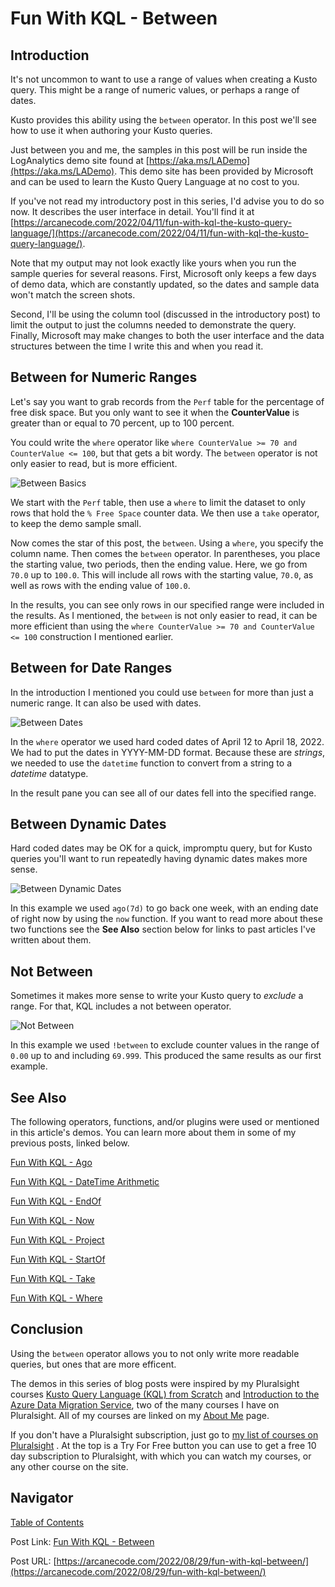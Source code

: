 # Fun With KQL - Between

## Introduction

It's not uncommon to want to use a range of values when creating a Kusto query. This might be a range of numeric values, or perhaps a range of dates.

Kusto provides this ability using the `between` operator. In this post we'll see how to use it when authoring your Kusto queries.

Just between you and me, the samples in this post will be run inside the LogAnalytics demo site found at [https://aka.ms/LADemo](https://aka.ms/LADemo). This demo site has been provided by Microsoft and can be used to learn the Kusto Query Language at no cost to you.

If you've not read my introductory post in this series, I'd advise you to do so now. It describes the user interface in detail. You'll find it at [https://arcanecode.com/2022/04/11/fun-with-kql-the-kusto-query-language/](https://arcanecode.com/2022/04/11/fun-with-kql-the-kusto-query-language/).

Note that my output may not look exactly like yours when you run the sample queries for several reasons. First, Microsoft only keeps a few days of demo data, which are constantly updated, so the dates and sample data won't match the screen shots.

Second, I'll be using the column tool (discussed in the introductory post) to limit the output to just the columns needed to demonstrate the query. Finally, Microsoft may make changes to both the user interface and the data structures between the time I write this and when you read it.

## Between for Numeric Ranges

Let's say you want to grab records from the `Perf` table for the percentage of free disk space. But you only want to see it when the **CounterValue** is greater than or equal to 70 percent, up to 100 percent.

You could write the `where` operator like `where CounterValue >= 70 and CounterValue <= 100`, but that gets a bit wordy. The `between` operator is not only easier to read, but is more efficient.

![Between Basics](04.04.01_Between_Basics.png)

We start with the `Perf` table, then use a `where` to limit the dataset to only rows that hold the `% Free Space` counter data. We then use a `take` operator, to keep the demo sample small.

Now comes the star of this post, the `between`. Using a `where`, you specify the column name. Then comes the `between` operator. In parentheses, you place the starting value, two periods, then the ending value. Here, we go from `70.0` up to `100.0`. This will include all rows with the starting value, `70.0`, as well as rows with the ending value of `100.0`.

In the results, you can see only rows in our specified range were included in the results. As I mentioned, the `between` is not only easier to read, it can be more efficient than using the `where CounterValue >= 70 and CounterValue <= 100` construction I mentioned earlier.

## Between for Date Ranges

In the introduction I mentioned you could use `between` for more than just a numeric range. It can also be used with dates.

![Between Dates](04.04.02_Between_Dates.png)

In the `where` operator we used hard coded dates of April 12 to April 18, 2022. We had to put the dates in YYYY-MM-DD format. Because these are _strings_, we needed to use the `datetime` function to convert from a string to a _datetime_ datatype.

In the result pane you can see all of our dates fell into the specified range.

## Between Dynamic Dates

Hard coded dates may be OK for a quick, impromptu query, but for Kusto queries you'll want to run repeatedly having dynamic dates makes more sense.

![Between Dynamic Dates](04.04.03_Between_Dynamic_Dates.png)

In this example we used `ago(7d)` to go back one week, with an ending date of right now by using the `now` function. If you want to read more about these two functions see the **See Also** section below for links to past articles I've written about them.

## Not Between

Sometimes it makes more sense to write your Kusto query to _exclude_ a range. For that, KQL includes a not between operator.

![Not Between](04.04.04_Not_Between.png)

In this example we used `!between` to exclude counter values in the range of `0.00` up to and including `69.999`. This produced the same results as our first example.

## See Also

The following operators, functions, and/or plugins were used or mentioned in this article's demos. You can learn more about them in some of my previous posts, linked below.

[Fun With KQL - Ago](https://arcanecode.com/2022/07/11/fun-with-kql-ago/)

[Fun With KQL - DateTime Arithmetic](https://arcanecode.com/2022/08/08/fun-with-kql-datetime-arithmetic/)

[Fun With KQL - EndOf](https://arcanecode.com/2022/08/22/fun-with-kql-endof/)

[Fun With KQL - Now](https://arcanecode.com/2022/07/04/fun-with-kql-now/)

[Fun With KQL - Project](https://arcanecode.com/2022/05/30/fun-with-kql-project/)

[Fun With KQL - StartOf](https://arcanecode.com/2022/08/15/fun-with-kql-startof/)

[Fun With KQL - Take](https://arcanecode.com/2022/05/02/fun-with-kql-take/)

[Fun With KQL - Where](https://arcanecode.com/2022/04/25/fun-with-kql-where/)

## Conclusion

Using the `between` operator allows you to not only write more readable queries, but ones that are more efficent.

The demos in this series of blog posts were inspired by my Pluralsight courses [Kusto Query Language (KQL) from Scratch](https://pluralsight.pxf.io/MXDo5o) and [Introduction to the Azure Data Migration Service](https://pluralsight.pxf.io/2rQXjQ), two of the many courses I have on Pluralsight. All of my courses are linked on my [About Me](https://arcanecode.com/info/) page.

If you don't have a Pluralsight subscription, just go to [my list of courses on Pluralsight](https://pluralsight.pxf.io/kjz6jn) . At the top is a Try For Free button you can use to get a free 10 day subscription to Pluralsight, with which you can watch my courses, or any other course on the site.

## Navigator
[Table of Contents](../Table%20of%20Contents.md)

Post Link: [Fun With KQL - Between](https://arcanecode.com/2022/08/29/fun-with-kql-between/)

Post URL: [https://arcanecode.com/2022/08/29/fun-with-kql-between/](https://arcanecode.com/2022/08/29/fun-with-kql-between/)
